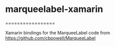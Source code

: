 # marqueelabel-xamarin
=================

Xamarin bindings for the MarqueeLabel code from https://github.com/cbpowell/MarqueeLabel